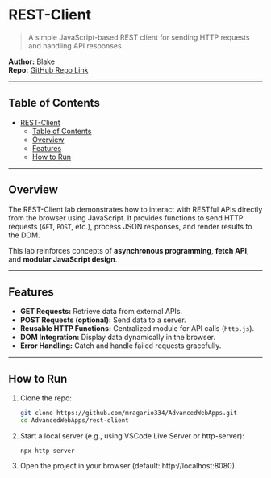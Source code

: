 # REST-Client

> A simple JavaScript-based REST client for sending HTTP requests and handling API responses.

**Author:** Blake  
**Repo:** [GitHub Repo Link](https://github.com/mragario334/csci4208-portfolio-2025)  

---

## Table of Contents
- [REST-Client](#rest-client)
  - [Table of Contents](#table-of-contents)
  - [Overview](#overview)
  - [Features](#features)
  - [How to Run](#how-to-run)

---

## Overview
The REST-Client lab demonstrates how to interact with RESTful APIs directly from the browser using JavaScript. It provides functions to send HTTP requests (`GET`, `POST`, etc.), process JSON responses, and render results to the DOM.  

This lab reinforces concepts of **asynchronous programming**, **fetch API**, and **modular JavaScript design**.

---

## Features
- **GET Requests:** Retrieve data from external APIs.  
- **POST Requests (optional):** Send data to a server.  
- **Reusable HTTP Functions:** Centralized module for API calls (`http.js`).  
- **DOM Integration:** Display data dynamically in the browser.  
- **Error Handling:** Catch and handle failed requests gracefully.  

---

## How to Run
1. Clone the repo:
   ```bash
   git clone https://github.com/mragario334/AdvancedWebApps.git
   cd AdvancedWebApps/rest-client
2. Start a local server (e.g., using VSCode Live Server or http-server):

    `npx http-server`
3. Open the project in your browser (default: http://localhost:8080).